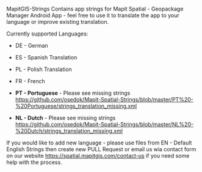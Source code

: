 MapitGIS-Strings
Contains app strings for Mapit Spatial - Geopackage Manager Android App - feel free to use it to translate the app to your language or improve existing translation.

Currently supported Languages:

* DE - German
* ES - Spanish Translation
* PL - Polish Translation
* FR - French

* **PT - Portuguese** - Please see missing strings https://github.com/osedok/Mapit-Spatial-Strings/blob/master/PT%20-%20Portuguese/strings_translation_missing.xml


* **NL - Dutch**  - Please see missing strings https://github.com/osedok/Mapit-Spatial-Strings/blob/master/NL%20-%20Dutch/strings_translation_missing.xml

If you would like to add new language - please use files from EN - Default English Strings then create new PULL Request or email us wia contact form on our website https://spatial.mapitgis.com/contact-us if you need some help with the process.
